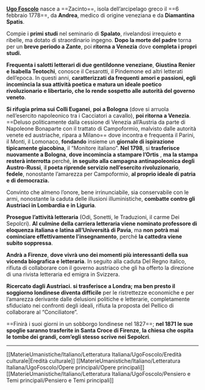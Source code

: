 [**Ugo Foscolo**](https://it.wikipedia.org/wiki/Ugo_Foscolo) nasce a ==Zacinto==, isola dell’arcipelago greco il ==6 febbraio 1778==, da **Andrea**, medico di
origine veneziana e da **Diamantina Spatis**. 

Compie i **primi studi** nel seminario di **Spalato**, rivelandosi irrequieto e ribelle, ma dotato di straordinario ingegno. **Dopo la morte del padre** torna per un **breve periodo a Zante**, poi **ritorna a Venezia** dove **completa i propri studi.**

**Frequenta i salotti letterari di due gentildonne veneziane**, **Giustina Renier e Isabella Teotochi**, conosce il Cesarotti, il Pindemone ed altri letterati dell’epoca. In questi anni, **caratterizzati da frequenti amori e passioni, egli incomincia la sua attività poetica e matura un ideale poetico rivoluzionario e libertario, che lo rende sospetto alle autorità del governo veneto**.

**Si rifugia prima sui Colli Euganei**, **poi a Bologna** (dove si arruola nell’esercito napoleonico tra i Cacciatori a cavallo), **poi ritorna a Venezia**. ==Deluso politicamente dalla cessione di Venezia all’Austria da parte di Napoleone Bonaparte con il trattato di Campoformio, malvisto dalle autorità venete ed austriache, ripara a Milano== dove incontra e frequenta il Parini, il Monti, il Lomonaco, **fondando** insieme un **giornale di ispirazione tipicamente giacobina**, il “Monitore italiano”. **Nel 1798**, si **trasferisce nuovamente a Bologna**, **dove incomincia a stampare l’Ortis** , **ma la stampa resterà interrotta** perché, **in seguito alla campagna antinapoleonica degli Austro-Russi**, i**l poeta riprende servizio nell’esercito rivoluzionario**, **fedele**, nonostante l’amarezza per Campoformio, **al proprio ideale di patria e di democrazia.**

Convinto che almeno l’onore, bene irrinunciabile, sia conservabile con le armi, nonostante la caduta delle illusioni illuministiche, **combatte contro gli Austriaci in Lombardia e in Liguria**. 

**Prosegue l’attività letteraria** (Odi, Sonetti, le Traduzioni, il carme Dei Sepolcri).
**Al culmine della carriera letteraria viene nominato professore di eloquenza italiana e latina all’Università di Pavia**, ma **non potrà mai cominciare effettivamente l’insegnamento**, perché **la cattedra viene subito soppressa**.

**Andrà a Firenze**, **dove vivrà uno dei momenti più interessanti della sua vicenda biografica e letteraria**. In seguito alla caduta Del Regno italico, rifiuta di collaborare con il governo austriaco che gli ha offerto la direzione di una rivista letteraria ed emigra in Svizzera.

**Ricercato dagli Austriaci. si trasferisce a Londra; ma ben presto il soggiorno londinese diventa difficile** per le ristrettezze economiche e per l’amarezza derivante dalle delusioni politiche e letterarie, completamente sfiduciato nei confronti degli ideali, rifiuta la proposta del Pellico di collaborare al “Conciliatore”.

==Finirà i suoi giorni in un sobborgo londinese nel 1827==; **nel 1871 le sue spoglie saranno trasferite in Santa Croce di Firenze**, **la chiesa che ospita le tombe dei grandi, com’egli stesso scrive nei Sepolcri**.

---
[[MaterieUmanistiche/Italiano/Letteratura Italiana/UgoFoscolo/Eredità culturale|Eredità culturale]]
[[MaterieUmanistiche/Italiano/Letteratura Italiana/UgoFoscolo/Opere principali/Opere principali]]
[[MaterieUmanistiche/Italiano/Letteratura Italiana/UgoFoscolo/Pensiero e Temi principali/Pensiero e Temi principali]]



